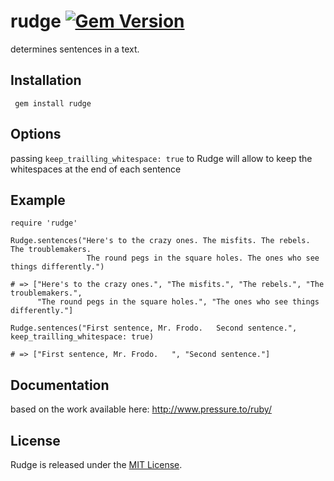 # rudge [![Gem Version](https://badge.fury.io/rb/rudge.png)](http://badge.fury.io/rb/rudge)
determines sentences in a text.

## Installation
     gem install rudge

## Options
passing ```keep_trailling_whitespace: true``` to Rudge will allow to keep the whitespaces at the end of each sentence

## Example
    require 'rudge'

    Rudge.sentences("Here's to the crazy ones. The misfits. The rebels. The troublemakers.
                     The round pegs in the square holes. The ones who see things differently.")

    # => ["Here's to the crazy ones.", "The misfits.", "The rebels.", "The troublemakers.",
          "The round pegs in the square holes.", "The ones who see things differently."]

    Rudge.sentences("First sentence, Mr. Frodo.   Second sentence.", keep_trailling_whitespace: true)

    # => ["First sentence, Mr. Frodo.   ", "Second sentence."]

## Documentation
based on the work available here: http://www.pressure.to/ruby/

## License

Rudge is released under the [MIT License](http://www.opensource.org/licenses/MIT).
